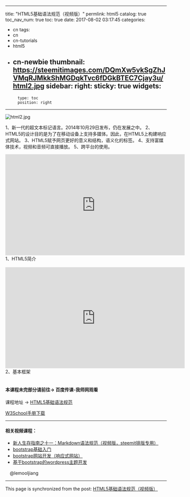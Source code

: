 
---
title: "HTML5基础语法规范（视频版）"
permlink: html5
catalog: true
toc_nav_num: true
toc: true
date: 2017-08-02 03:17:45
categories:
- cn
tags:
- cn
- cn-tutorials
- html5
- cn-newbie
thumbnail: https://steemitimages.com/DQmXw5vkSgZhJVMqRJMkkShMGDqkTvc6fDGkBTEC7Cjay3u/html2.jpg
sidebar:
    right:
        sticky: true
widgets:
    -
        type: toc
        position: right
---


![html2.jpg](https://steemitimages.com/DQmXw5vkSgZhJVMqRJMkkShMGDqkTvc6fDGkBTEC7Cjay3u/html2.jpg)

1、新一代的超文本标记语言。2014年10月29日发布，仍在发展之中。
2、HTML5的设计目的是为了在移动设备上支持多媒体。因此，在HTML5上构建响应式网站。
3、HTML5赋予网页更好的意义和结构，语义化的标签。
4、支持富媒体技术，视频和音频可直接播放。
5、跨平台的使用。

<iframe width="560" height="315" src="https://www.youtube.com/embed/J_DXa4utxEA" frameborder="0" allowfullscreen></iframe>
1、HTML5简介
<br/><br/>

<iframe width="560" height="315" src="https://www.youtube.com/embed/YPyZtR-Z7PY" frameborder="0" allowfullscreen></iframe>
2、基本框架
<br/><br/>

#### 本课程未完部分请前往-> 百度传课-我师网观看
 课程地址 ->  [HTML5基础语法规范](https://chuanke.baidu.com/v2256159-229956-1620120.html)

[W3School手册下载](http://pan.baidu.com/s/1i5R5Shv)

****

#### 相关视频课程：
* [新人生存指南之十一：Markdown语法规范（视频版，steemit排版专用）]( https://steemit.com/cn/@lemooljiang/markdown-steemit)
* [bootstrap基础入门](https://chuanke.baidu.com/v2256159-220381-1439693.html)
* [bootstrap网站开发（响应式网站）](https://chuanke.baidu.com/2256159-220824.html)
* [基于bootstrap的wordpress主题开发](https://chuanke.baidu.com/2256159-221340.html) 

　@lemooljiang

- - -

This page is synchronized from the post: [HTML5基础语法规范（视频版）](https://steemit.com/@lemooljiang/html5)
